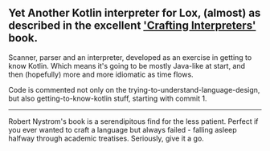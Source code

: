 Yet Another Kotlin interpreter for Lox, (almost) as described in the excellent ['Crafting Interpreters'](https://craftinginterpreters.com) book.
---
Scanner, parser and an interpreter, developed as an exercise in getting to know Kotlin. Which means it's going to be mostly Java-like at start, and then (hopefully) more and more idiomatic as time flows.

Code is commented not only on the trying-to-understand-language-design, but also getting-to-know-kotlin stuff, starting with commit 1.

---
Robert Nystrom's book is a serendipitous find for the less patient. Perfect if you ever wanted to craft a language but always failed - falling asleep halfway through academic treatises. Seriously, give it a go.